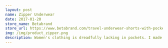 ```yaml
---
layout: post
name: Zipper Underwear
date: 2017-01-20
store_name: Betabrand
store_url: https://www.betabrand.com/travel-underwear-shorts-with-pockets-womens.html
img: /img/product_zipper.png
description: Women's clothing is dreadfully lacking in pockets. I made these underpants to create storage space for my keys, phone, wallet, and passport. They also double as secure boardshorts and instant skort shorts!
---
```

